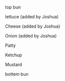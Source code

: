 top bun

lettuce (added by Joshua)

Cheese (added by Joshua)

Onion (added by Joshua)

Patty

Ketchup

Mustard


bottem bun
